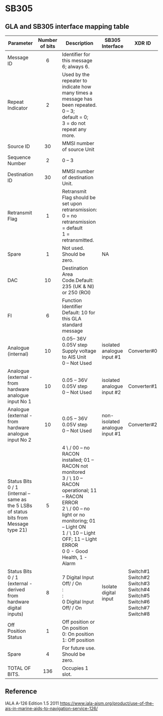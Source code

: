 # SB305

## GLA and SB305 interface mapping table

| Parameter | Number of bits | Description | SB305 Interface| XDR ID |
| -- | :--: |-- | -- | -- |
| Message ID | 6 | Identifier for this message 6; always 6.|  |
| Repeat Indicator | 2 | Used by the repeater to indicate how many times a message has been repeated.<br/>0 – 3;<br/>default = 0;<br/>3 = do not repeat any more. |  |
| Source ID | 30 | MMSI number of source Unit|  |
| Sequence Number | 2 | 0 – 3 |  |
| Destination ID | 30 | MMSI number of destination Unit.|  |
| Retransmit Flag | 1 | Retransmit Flag should be set upon retransmission:<br/>0 = no retransmission = default<br/>1 = retransmitted.|  |
| Spare | 1 | Not used. Should be zero.| NA |
| DAC | 10 | Destination Area Code.Default: 235 (UK & NI) or 250 (ROI)|  |
| FI | 6 | Function Identifier Default: 10 for this GLA standard message|  |
| Analogue (internal) | 10 | 0.05– 36V 0.05V step Supply voltage to AIS Unit<br/>0 – Not Used| isolated analogue input #1 | Converter#0 |
| Analogue (external - from hardware analogue input No 1| 10 | 0.05 – 36V 0.05V step<br/>0 – Not Used | isolated analogue input #2 | Converter#1 |
| Analogue (external - from hardware analogue input No 2| 10 | 0.05 – 36V 0.05V step<br/>0 – Not Used| non-isolated analogue input #1 | Converter#2 |
| Status Bits 0 / 1 (internal – same as the 5 LSBs of status bits from Message type 21)| 5 | 4 \ / 00 – no RACON installed; 01 – RACON not monitored<br/>3 / \ 10 – RACON operational; 11 – RACON ERROR<br/>2 \ / 00 – no light or no monitoring; 01 – Light ON<br/>1 / \ 10 – Light OFF; 11 – Light ERROR<br/>0 0 - Good Health, 1 - Alarm| | 
| Status Bits 0 / 1 (external - derived from hardware digital inputs)| 8 |7 Digital Input Off/ / On<br/>:<br/>:<br/>0 Digital Input Off/ / On| Isolate digital input| Switch#1<br/>Switch#2<br/>Switch#3<br/>Switch#4<br/>Switch#5<br/>Switch#6<br/>Switch#7<br/>Switch#8<br/>  |
| Off Position Status | 1 | Off position or On position<br/>0: On position<br/>1: Off position ||
| Spare | 4 | For future use. Should be zero.| |
| TOTAL OF BITS. | 136 | Occupies 1 slot.| |

## Reference

IALA A-126 Edition 1.5 2011
https://www.iala-aism.org/product/use-of-the-ais-in-marine-aids-to-navigation-service-126/
